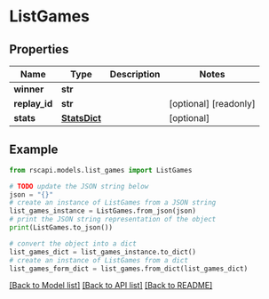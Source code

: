 # ListGames


## Properties

Name | Type | Description | Notes
------------ | ------------- | ------------- | -------------
**winner** | **str** |  | 
**replay_id** | **str** |  | [optional] [readonly] 
**stats** | [**StatsDict**](StatsDict.md) |  | [optional] 

## Example

```python
from rscapi.models.list_games import ListGames

# TODO update the JSON string below
json = "{}"
# create an instance of ListGames from a JSON string
list_games_instance = ListGames.from_json(json)
# print the JSON string representation of the object
print(ListGames.to_json())

# convert the object into a dict
list_games_dict = list_games_instance.to_dict()
# create an instance of ListGames from a dict
list_games_form_dict = list_games.from_dict(list_games_dict)
```
[[Back to Model list]](../README.md#documentation-for-models) [[Back to API list]](../README.md#documentation-for-api-endpoints) [[Back to README]](../README.md)


